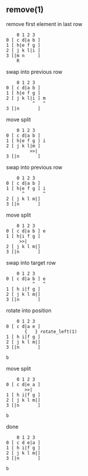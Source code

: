 ## remove(1)

remove first element in last row
```
    0 1 2 3
0 [ c d|a b ]
1 [ h|e f g ]
2 [ j k l|i ]
3 [|m n     ]
    R
```

swap into previous row
```
    0 1 2 3
0 [ c d|a b ]
1 [ h|e f g ]
2 [ j k l|i ] m
          ^   ^
3 [|n       ]
```

move split
```
    0 1 2 3
0 [ c d|a b ]
1 [ h|e f g ] i
2 [ j k l|m ]
         >>|
3 [|n       ]
```

swap into previous row
```
    0 1 2 3
0 [ c d|a b ]
1 [ h|e f g ] i
      ^       ^
2 [ j k l m|]
3 [|n       ]
```

move split
```
    0 1 2 3
0 [ c d|a b ] e
1 [ h|i f g ]
     >>|
2 [ j k l m|]
3 [|n       ]
```

swap into target row
```
    0 1 2 3
0 [ c d|a b ] e
          ^   ^
1 [ h i|f g ]
2 [ j k l m|]
3 [|n       ]
```

rotate into position
```
    0 1 2 3
0 [ c d|a e ]
       {   } rotate_left(1)
1 [ h i|f g ]
2 [ j k l m|]
3 [|n       ]

b
```

move split
```
    0 1 2 3
0 [ c d|e a ]
       >>|
1 [ h i|f g ]
2 [ j k l m|]
3 [|n       ]

b
```

done
```
    0 1 2 3
0 [ c d e|a ]
1 [ h i|f g ]
2 [ j k l m|]
3 [|n       ]

b
```
